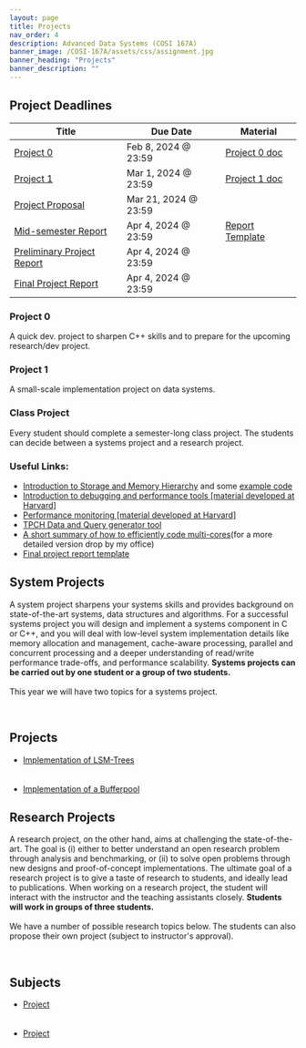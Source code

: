 ```yaml
---
layout: page
title: Projects
nav_order: 4
description: Advanced Data Systems (COSI 167A)
banner_image: /COSI-167A/assets/css/assignment.jpg
banner_heading: "Projects"
banner_description: ""
---
```


<div class="assignments">
    <div class="programming">
        <h2><strong>Project Deadlines</strong></h2>
        <table>
        <thead>
            <tr>
            <th>Title</th>
            <th>Due Date</th>
            <th>Material</th>
            </tr>
        </thead>
        <tbody>
            <tr>
            <td><a href="#" target="_blank">Project 0</a></td>
            <td>Feb 8, 2024 @ 23:59</td>
            <td><a href="#" target="_blank">Project 0 doc</a></td>
            </tr>
            <tr>
            <td><a href="#" target="_blank">Project 1</a></td>
            <td>Mar 1, 2024 @ 23:59</td>
            <td><a href="#" target="_blank">Project 1 doc</a></td>
            </tr>
            <tr>
            <td><a href="#" target="_blank">Project Proposal</a></td>
            <td>Mar 21, 2024 @ 23:59</td>
            <td><a href="#" target="_blank"></a></td>
            </tr>
            <tr>
            <td><a href="#" target="_blank">Mid-semester Report</a></td>
            <td>Apr 4, 2024 @ 23:59</td>
            <td><a href="#" target="_blank">Report Template</a></td>
            </tr>
            <tr>
            <td><a href="#" target="_blank">Preliminary Project Report</a></td>
            <td>Apr 4, 2024 @ 23:59</td>
            <td><a href="#" target="_blank"></a></td>
            </tr>
            <tr>
            <td><a href="#" target="_blank">Final Project Report</a></td>
            <td>Apr 4, 2024 @ 23:59</td>
            <td><a href="#" target="_blank"></a></td>
            </tr>
        </tbody>
        </table>
        <h3><strong>Project 0</strong></h3>
        <p>A quick dev. project to sharpen C++ skills and to prepare for the upcoming research/dev project.</p>
        <h3><strong>Project 1</strong></h3>
        <p>A small-scale implementation project on data systems.</p>
        <h3><strong>Class Project</strong></h3>
        <p>Every student should complete a semester-long class project. The students can decide between a systems project and a research project.</p>
        <h3><strong>Useful Links:</strong></h3>
        <ul>
            <li><a href="#">Introduction to Storage and Memory Hierarchy</a> and some <a href="#">example code</a></li>
            <li><a href="#">Introduction to debugging and performance tools [material developed at Harvard]</a></li>
            <li><a href="#">Performance monitoring [material developed at Harvard]</a></li>
            <li><a href="#">TPCH Data and Query generator tool</a></li>
            <li><a href="https://dl.acm.org/citation.cfm?doid=2588555.2588892">A short summary of how to efficiently code multi-cores</a>(for a more detailed version drop by my office)</li>
            <li><a href="#">Final project report template</a></li>
        </ul>
    </div>
</div>

<div class="assignments">
    <div class="written">
        <h2>System Projects</h2>
        <p>A system project sharpens your systems skills and provides background on state-of-the-art systems, data structures and algorithms. For a successful systems project you will design and implement a systems component in C or C++, and you will deal with low-level system implementation details like memory allocation and management, cache-aware processing, parallel and concurrent processing and a deeper understanding of read/write performance trade-offs, and performance scalability. <strong>Systems projects can be carried out by one student or a group of two students.</strong><br><br>This year we will have two topics for a systems project.</p>
        <br>
        <h2>Projects</h2>
        <ul>
            <li><a href="#">Implementation of LSM-Trees</a></li>
            <br><br>
            <li><a href="#">Implementation of a Bufferpool</a></li>
        </ul>
    </div>
    <div class="programming">
        <h2>Research Projects</h2>
        <p>A research project, on the other hand, aims at challenging the state-of-the-art. The goal is (i) either to better understand an open research problem through analysis and benchmarking, or (ii) to solve open problems through new designs and proof-of-concept implementations. The ultimate goal of a research project is to give a taste of research to students, and ideally lead to publications. When working on a research project, the student will interact with the instructor and the teaching assistants closely. <strong>Students will work in groups of three students.</strong><br><br>We have a number of possible research topics below. The students can also propose their own project (subject to instructor's approval).</p>
        <br>
        <h2>Subjects</h2>
        <ul>
            <li><a href="#">Project</a></li><br><br>
            <li><a href="#">Project</a></li><br><br>
            <!-- <li><a href="#">Project </a></li><br><br>
            <li><a href="#">Project </a></li><br><br>
            <li><a href="#">Project </a></li><br><br>
            <li><a href="#">Project </a></li><br><br>
            <li><a href="#">Project </a></li><br><br>
            <li><a href="#">Project </a></li><br><br>
            <li><a href="#">Project </a></li><br><br>
            <li><a href="#">Project </a></li> -->
        </ul>
    </div>
</div>